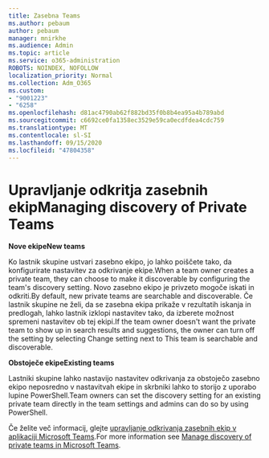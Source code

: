 ```yaml
---
title: Zasebna Teams
ms.author: pebaum
author: pebaum
manager: mnirkhe
ms.audience: Admin
ms.topic: article
ms.service: o365-administration
ROBOTS: NOINDEX, NOFOLLOW
localization_priority: Normal
ms.collection: Adm_O365
ms.custom:
- "9001223"
- "6258"
ms.openlocfilehash: d81ac4790ab62f882bd35f0b8b4ea95a4b789abd
ms.sourcegitcommit: c6692ce0fa1358ec3529e59ca0ecdfdea4cdc759
ms.translationtype: MT
ms.contentlocale: sl-SI
ms.lasthandoff: 09/15/2020
ms.locfileid: "47804358"
---
```

# <a name="managing-discovery-of-private-teams"></a><span data-ttu-id="a95b1-102">Upravljanje odkritja zasebnih ekip</span><span class="sxs-lookup"><span data-stu-id="a95b1-102">Managing discovery of Private Teams</span></span>

<span data-ttu-id="a95b1-103">**Nove ekipe**</span><span class="sxs-lookup"><span data-stu-id="a95b1-103">**New teams**</span></span>

<span data-ttu-id="a95b1-104">Ko lastnik skupine ustvari zasebno ekipo, jo lahko poiščete tako, da konfigurirate nastavitev za odkrivanje ekipe.</span><span class="sxs-lookup"><span data-stu-id="a95b1-104">When a team owner creates a private team, they can choose to make it discoverable by configuring the team's discovery setting.</span></span> <span data-ttu-id="a95b1-105">Novo zasebno ekipo je privzeto mogoče iskati in odkriti.</span><span class="sxs-lookup"><span data-stu-id="a95b1-105">By default, new private teams are searchable and discoverable.</span></span> <span data-ttu-id="a95b1-106">Če lastnik skupine ne želi, da se zasebna ekipa prikaže v rezultatih iskanja in predlogah, lahko lastnik izklopi nastavitev tako, da izberete možnost spremeni nastavitev ob tej ekipi.</span><span class="sxs-lookup"><span data-stu-id="a95b1-106">If the team owner doesn't want the private team to show up in search results and suggestions, the owner can turn off the setting by selecting Change setting next to This team is searchable and discoverable.</span></span>  

<span data-ttu-id="a95b1-107">**Obstoječe ekipe**</span><span class="sxs-lookup"><span data-stu-id="a95b1-107">**Existing teams**</span></span>

<span data-ttu-id="a95b1-108">Lastniki skupine lahko nastavijo nastavitev odkrivanja za obstoječo zasebno ekipo neposredno v nastavitvah ekipe in skrbniki lahko to storijo z uporabo lupine PowerShell.</span><span class="sxs-lookup"><span data-stu-id="a95b1-108">Team owners can set the discovery setting for an existing private team directly in the team settings and admins can do so by using PowerShell.</span></span>  

<span data-ttu-id="a95b1-109">Če želite več informacij, glejte  [upravljanje odkrivanja zasebnih ekip v aplikaciji Microsoft Teams](https://docs.microsoft.com/microsoftteams/manage-discovery-of-private-teams).</span><span class="sxs-lookup"><span data-stu-id="a95b1-109">For more information see  [Manage discovery of private teams in Microsoft Teams](https://docs.microsoft.com/microsoftteams/manage-discovery-of-private-teams).</span></span>
